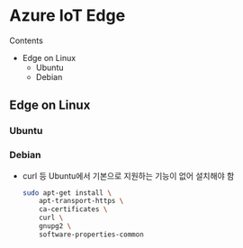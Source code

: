 # Azure IoT Edge

Contents

- Edge on Linux
  - Ubuntu
  - Debian



## Edge on Linux

### Ubuntu

### Debian

- curl 등 Ubuntu에서 기본으로 지원하는 기능이 없어 설치해야 함

  ```sh
  sudo apt-get install \
      apt-transport-https \
      ca-certificates \
      curl \
      gnupg2 \
      software-properties-common
  ```

  
